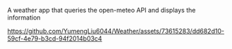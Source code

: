 A weather app that queries the open-meteo API and displays the information



https://github.com/YumengLiu6044/Weather/assets/73615283/dd682d10-59cf-4e79-b3cd-94f2014b03c4

